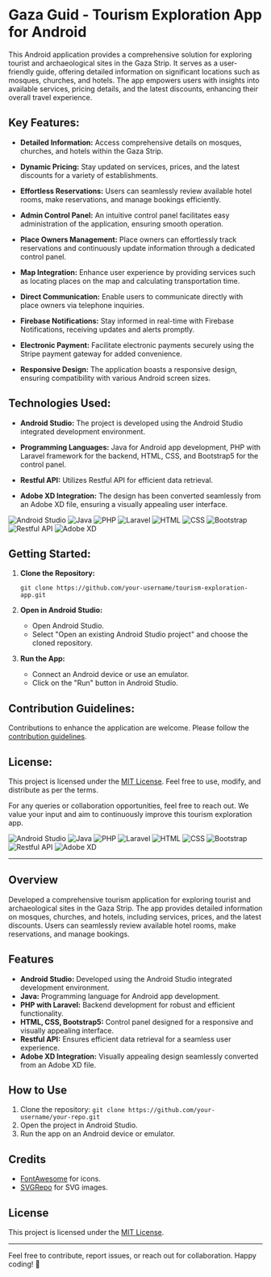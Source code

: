 # Gaza Guid - Tourism Exploration App for Android

This Android application provides a comprehensive solution for exploring tourist and archaeological sites in the Gaza Strip. It serves as a user-friendly guide, offering detailed information on significant locations such as mosques, churches, and hotels. The app empowers users with insights into available services, pricing details, and the latest discounts, enhancing their overall travel experience.

## Key Features:

- **Detailed Information:** Access comprehensive details on mosques, churches, and hotels within the Gaza Strip.
  
- **Dynamic Pricing:** Stay updated on services, prices, and the latest discounts for a variety of establishments.

- **Effortless Reservations:** Users can seamlessly review available hotel rooms, make reservations, and manage bookings efficiently.

- **Admin Control Panel:** An intuitive control panel facilitates easy administration of the application, ensuring smooth operation.

- **Place Owners Management:** Place owners can effortlessly track reservations and continuously update information through a dedicated control panel.

- **Map Integration:** Enhance user experience by providing services such as locating places on the map and calculating transportation time.

- **Direct Communication:** Enable users to communicate directly with place owners via telephone inquiries.

- **Firebase Notifications:** Stay informed in real-time with Firebase Notifications, receiving updates and alerts promptly.

- **Electronic Payment:** Facilitate electronic payments securely using the Stripe payment gateway for added convenience.

- **Responsive Design:** The application boasts a responsive design, ensuring compatibility with various Android screen sizes.

## Technologies Used:

- **Android Studio:** The project is developed using the Android Studio integrated development environment.

- **Programming Languages:** Java for Android app development, PHP with Laravel framework for the backend, HTML, CSS, and Bootstrap5 for the control panel.

- **Restful API:** Utilizes Restful API for efficient data retrieval.

- **Adobe XD Integration:** The design has been converted seamlessly from an Adobe XD file, ensuring a visually appealing user interface.

![Android Studio](https://img.shields.io/badge/Android%20Studio-v4.2.2-green)
![Java](https://img.shields.io/badge/Java-v1.8-orange)
![PHP](https://img.shields.io/badge/PHP-v7.4.3-blue)
![Laravel](https://img.shields.io/badge/Laravel-v8.6.2-red)
![HTML](https://img.shields.io/badge/HTML5-lightgrey)
![CSS](https://img.shields.io/badge/CSS3-blue)
![Bootstrap](https://img.shields.io/badge/Bootstrap-v5.0.2-purple)
![Restful API](https://img.shields.io/badge/Restful%20API-efficient-brightgreen)
![Adobe XD](https://img.shields.io/badge/Adobe%20XD-v34.0.12-blueviolet)

## Getting Started:

1. **Clone the Repository:**
   ```
   git clone https://github.com/your-username/tourism-exploration-app.git
   ```

2. **Open in Android Studio:**
   - Open Android Studio.
   - Select "Open an existing Android Studio project" and choose the cloned repository.

3. **Run the App:**
   - Connect an Android device or use an emulator.
   - Click on the "Run" button in Android Studio.

## Contribution Guidelines:

Contributions to enhance the application are welcome. Please follow the [contribution guidelines](CONTRIBUTING.md).

## License:

This project is licensed under the [MIT License](LICENSE.md). Feel free to use, modify, and distribute as per the terms.









For any queries or collaboration opportunities, feel free to reach out. We value your input and aim to continuously improve this tourism exploration app.

![Android Studio](https://img.shields.io/badge/Android%20Studio-v4.2.2-green)
![Java](https://img.shields.io/badge/Java-v1.8-orange)
![PHP](https://img.shields.io/badge/PHP-v7.4.3-blue)
![Laravel](https://img.shields.io/badge/Laravel-v8.6.2-red)
![HTML](https://img.shields.io/badge/HTML5-lightgrey)
![CSS](https://img.shields.io/badge/CSS3-blue)
![Bootstrap](https://img.shields.io/badge/Bootstrap-v5.0.2-purple)
![Restful API](https://img.shields.io/badge/Restful%20API-efficient-brightgreen)
![Adobe XD](https://img.shields.io/badge/Adobe%20XD-v34.0.12-blueviolet)

---

## Overview

Developed a comprehensive tourism application for exploring tourist and archaeological sites in the Gaza Strip. The app provides detailed information on mosques, churches, and hotels, including services, prices, and the latest discounts. Users can seamlessly review available hotel rooms, make reservations, and manage bookings.

## Features

- **Android Studio:** Developed using the Android Studio integrated development environment.
- **Java:** Programming language for Android app development.
- **PHP with Laravel:** Backend development for robust and efficient functionality.
- **HTML, CSS, Bootstrap5:** Control panel designed for a responsive and visually appealing interface.
- **Restful API:** Ensures efficient data retrieval for a seamless user experience.
- **Adobe XD Integration:** Visually appealing design seamlessly converted from an Adobe XD file.

## How to Use

1. Clone the repository: `git clone https://github.com/your-username/your-repo.git`
2. Open the project in Android Studio.
3. Run the app on an Android device or emulator.

## Credits

- [FontAwesome](https://fontawesome.com/) for icons.
- [SVGRepo](https://www.svgrepo.com/) for SVG images.

## License

This project is licensed under the [MIT License](LICENSE).

---

Feel free to contribute, report issues, or reach out for collaboration. Happy coding! 🚀
